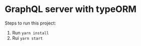 # GraphQL server with typeORM

Steps to run this project:

1. Run `yarn install`
2. Rui `yarn start`